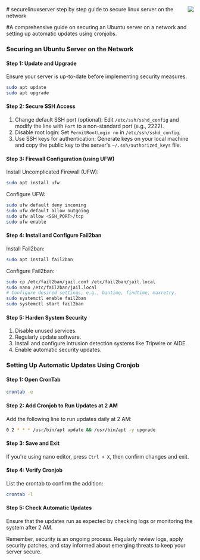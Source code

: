<img align="right" src="https://visitor-badge.laobi.icu/badge?page_id=noetovar5.securelinuxserver"/>
# securelinuxserver
step by step guide to secure linux server on the network


 #A comprehensive guide on securing an Ubuntu server on a network and setting up automatic updates using cronjobs.

### Securing an Ubuntu Server on the Network

#### Step 1: Update and Upgrade
Ensure your server is up-to-date before implementing security measures.
```bash
sudo apt update
sudo apt upgrade
```

#### Step 2: Secure SSH Access
1. Change default SSH port (optional):
   Edit `/etc/ssh/sshd_config` and modify the line with `Port` to a non-standard port (e.g., 2222).
2. Disable root login:
   Set `PermitRootLogin no` in `/etc/ssh/sshd_config`.
3. Use SSH keys for authentication:
   Generate keys on your local machine and copy the public key to the server's `~/.ssh/authorized_keys` file.

#### Step 3: Firewall Configuration (using UFW)
Install Uncomplicated Firewall (UFW):
```bash
sudo apt install ufw
```
Configure UFW:
```bash
sudo ufw default deny incoming
sudo ufw default allow outgoing
sudo ufw allow <SSH_PORT>/tcp
sudo ufw enable
```

#### Step 4: Install and Configure Fail2ban
Install Fail2ban:
```bash
sudo apt install fail2ban
```
Configure Fail2ban:
```bash
sudo cp /etc/fail2ban/jail.conf /etc/fail2ban/jail.local
sudo nano /etc/fail2ban/jail.local
# Configure desired settings, e.g., bantime, findtime, maxretry.
sudo systemctl enable fail2ban
sudo systemctl start fail2ban
```

#### Step 5: Harden System Security
1. Disable unused services.
2. Regularly update software.
3. Install and configure intrusion detection systems like Tripwire or AIDE.
4. Enable automatic security updates.

### Setting Up Automatic Updates Using Cronjob

#### Step 1: Open CronTab
```bash
crontab -e
```

#### Step 2: Add Cronjob to Run Updates at 2 AM
Add the following line to run updates daily at 2 AM:
```bash
0 2 * * * /usr/bin/apt update && /usr/bin/apt -y upgrade
```

#### Step 3: Save and Exit
If you're using nano editor, press `Ctrl + X`, then confirm changes and exit.

#### Step 4: Verify Cronjob
List the crontab to confirm the addition:
```bash
crontab -l
```

#### Step 5: Check Automatic Updates
Ensure that the updates run as expected by checking logs or monitoring the system after 2 AM.

Remember, security is an ongoing process. Regularly review logs, apply security patches, and stay informed about emerging threats to keep your server secure.
